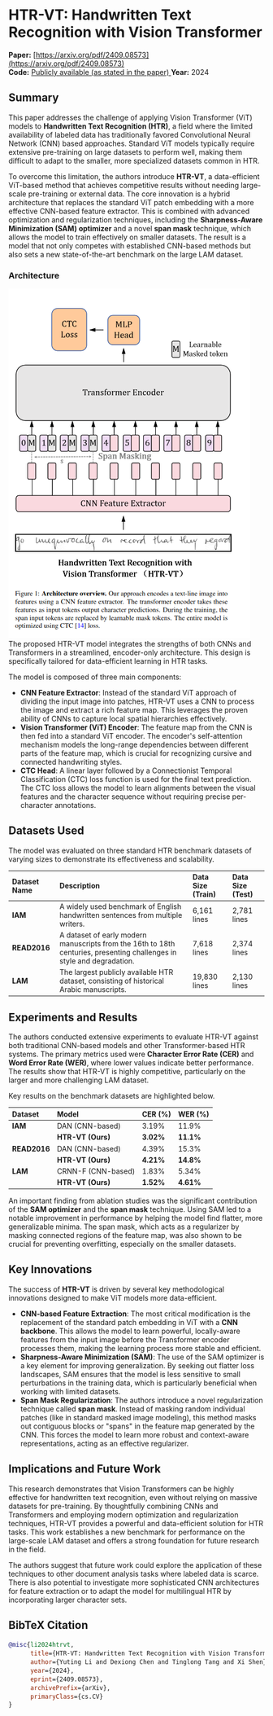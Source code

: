# HTR-VT: Handwritten Text Recognition with Vision Transformer

**Paper:** [https://arxiv.org/pdf/2409.08573](https://arxiv.org/pdf/2409.08573)  
**Code:** [Publicly available (as stated in the paper)  ](https://github.com/YutingLi0606/HTR-VT)
**Year:** 2024

## Summary

This paper addresses the challenge of applying Vision Transformer (ViT) models to **Handwritten Text Recognition (HTR)**, a field where the limited availability of labeled data has traditionally favored Convolutional Neural Network (CNN) based approaches. Standard ViT models typically require extensive pre-training on large datasets to perform well, making them difficult to adapt to the smaller, more specialized datasets common in HTR.

To overcome this limitation, the authors introduce **HTR-VT**, a data-efficient ViT-based method that achieves competitive results without needing large-scale pre-training or external data. The core innovation is a hybrid architecture that replaces the standard ViT patch embedding with a more effective CNN-based feature extractor. This is combined with advanced optimization and regularization techniques, including the **Sharpness-Aware Minimization (SAM) optimizer** and a novel **span mask** technique, which allows the model to train effectively on smaller datasets. The result is a model that not only competes with established CNN-based methods but also sets a new state-of-the-art benchmark on the large LAM dataset.

### Architecture
![HTR-VT](./HTR-VT.png)
The proposed HTR-VT model integrates the strengths of both CNNs and Transformers in a streamlined, encoder-only architecture. This design is specifically tailored for data-efficient learning in HTR tasks.

The model is composed of three main components:
*   **CNN Feature Extractor**: Instead of the standard ViT approach of dividing the input image into patches, HTR-VT uses a CNN to process the image and extract a rich feature map. This leverages the proven ability of CNNs to capture local spatial hierarchies effectively.
*   **Vision Transformer (ViT) Encoder**: The feature map from the CNN is then fed into a standard ViT encoder. The encoder's self-attention mechanism models the long-range dependencies between different parts of the feature map, which is crucial for recognizing cursive and connected handwriting styles.
*   **CTC Head**: A linear layer followed by a Connectionist Temporal Classification (CTC) loss function is used for the final text prediction. The CTC loss allows the model to learn alignments between the visual features and the character sequence without requiring precise per-character annotations.

## Datasets Used

The model was evaluated on three standard HTR benchmark datasets of varying sizes to demonstrate its effectiveness and scalability.

| Dataset Name | Description | Data Size (Train) | Data Size (Test) |
| :--- | :--- | :--- | :--- |
| **IAM** | A widely used benchmark of English handwritten sentences from multiple writers. | 6,161 lines | 2,781 lines |
| **READ2016** | A dataset of early modern manuscripts from the 16th to 18th centuries, presenting challenges in style and degradation. | 7,618 lines | 2,374 lines |
| **LAM** | The largest publicly available HTR dataset, consisting of historical Arabic manuscripts. | 19,830 lines | 2,130 lines |

## Experiments and Results

The authors conducted extensive experiments to evaluate HTR-VT against both traditional CNN-based models and other Transformer-based HTR systems. The primary metrics used were **Character Error Rate (CER)** and **Word Error Rate (WER)**, where lower values indicate better performance. The results show that HTR-VT is highly competitive, particularly on the larger and more challenging LAM dataset.

Key results on the benchmark datasets are highlighted below.

| Dataset | Model | CER (%) | WER (%) |
| :--- | :--- | :--- | :--- |
| **IAM** | DAN (CNN-based) | 3.19% | 11.9% |
| | **HTR-VT (Ours)** | **3.02%** | **11.1%** |
| **READ2016** | DAN (CNN-based) | 4.39% | 15.3% |
| | **HTR-VT (Ours)** | **4.21%** | **14.8%** |
| **LAM** | CRNN-F (CNN-based) | 1.83% | 5.34% |
| | **HTR-VT (Ours)** | **1.52%** | **4.61%** |

An important finding from ablation studies was the significant contribution of the **SAM optimizer** and the **span mask** technique. Using SAM led to a notable improvement in performance by helping the model find flatter, more generalizable minima. The span mask, which acts as a regularizer by masking connected regions of the feature map, was also shown to be crucial for preventing overfitting, especially on the smaller datasets.

## Key Innovations

The success of **HTR-VT** is driven by several key methodological innovations designed to make ViT models more data-efficient.

-   **CNN-based Feature Extraction**: The most critical modification is the replacement of the standard patch embedding in ViT with a **CNN backbone**. This allows the model to learn powerful, locally-aware features from the input image before the Transformer encoder processes them, making the learning process more stable and efficient.
-   **Sharpness-Aware Minimization (SAM)**: The use of the SAM optimizer is a key element for improving generalization. By seeking out flatter loss landscapes, SAM ensures that the model is less sensitive to small perturbations in the training data, which is particularly beneficial when working with limited datasets.
-   **Span Mask Regularization**: The authors introduce a novel regularization technique called **span mask**. Instead of masking random individual patches (like in standard masked image modeling), this method masks out contiguous blocks or "spans" in the feature map generated by the CNN. This forces the model to learn more robust and context-aware representations, acting as an effective regularizer.

## Implications and Future Work

This research demonstrates that Vision Transformers can be highly effective for handwritten text recognition, even without relying on massive datasets for pre-training. By thoughtfully combining CNNs and Transformers and employing modern optimization and regularization techniques, HTR-VT provides a powerful and data-efficient solution for HTR tasks. This work establishes a new benchmark for performance on the large-scale LAM dataset and offers a strong foundation for future research in the field.

The authors suggest that future work could explore the application of these techniques to other document analysis tasks where labeled data is scarce. There is also potential to investigate more sophisticated CNN architectures for feature extraction or to adapt the model for multilingual HTR by incorporating larger character sets.

## BibTeX Citation

```bibtex
@misc{li2024htrvt,
      title={HTR-VT: Handwritten Text Recognition with Vision Transformer}, 
      author={Yuting Li and Dexiong Chen and Tinglong Tang and Xi Shen},
      year={2024},
      eprint={2409.08573},
      archivePrefix={arXiv},
      primaryClass={cs.CV}
}
```
